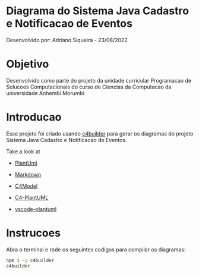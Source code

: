 # Diagrama do Sistema Java Cadastro e Notificacao de Eventos
Desenvolvido por: Adriano Siqueira - 23/08/2022

# Objetivo

Desenvolvido como parte do projeto da unidade curricular Programacao de Solucoes Computacionais do curso de Ciencias da Computacao da universidade Anhembi Morumbi

# Introducao

Esse projeto foi criado usando [c4builder](https://adrianvlupu.github.io/C4-Builder/) para gerar os diagramas do projeto Sistema Java Cadastro e Notificacao de Eventos.

Take a look at 

- [PlantUml](http://plantuml.com/)

- [Markdown](https://guides.github.com/features/mastering-markdown/)

- [C4Model](https://c4model.com/)

- [C4-PlantUML](https://github.com/RicardoNiepel/C4-PlantUML)

- [vscode-plantuml](https://github.com/qjebbs/vscode-plantuml)

# Instrucoes

Abra o terminal e rode os seguintes codigos para compilar os diagramas:

```bash
npm i -g c4builder
c4builder
```
 
